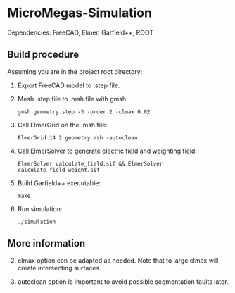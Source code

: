 # MicroMegas-Simulation
Dependencies: FreeCAD, Elmer, Garfield++, ROOT

## Build procedure
Assuming you are in the project root directory:

1. Export FreeCAD model to .step file.

2. Mesh .step file to .msh file with gmsh:

	`gmsh geometry.step -3 -order 2 -clmax 0.02`
3. Call ElmerGrid on the .msh file:

	`ElmerGrid 14 2 geometry.msh -autoclean`
4. Call ElmerSolver to generate electric field and weighting field:

	`ElmerSolver calculate_field.sif && ElmerSolver calculate_field_weight.sif`
5. Build Garfield++ executable: 

	`make`
6. Run simulation:

	`./simulation`

## More information

2. clmax option can be adapted as needed. Note that to large clmax will create intersecting surfaces.

3. autoclean option is important to avoid possible segmentation faults later.